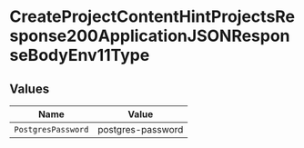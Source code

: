 # CreateProjectContentHintProjectsResponse200ApplicationJSONResponseBodyEnv11Type


## Values

| Name               | Value              |
| ------------------ | ------------------ |
| `PostgresPassword` | postgres-password  |